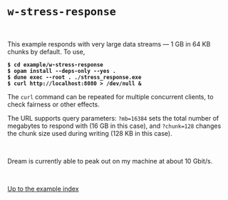 # `w-stress-response`

<br>

This example responds with very large data streams &mdash; 1 GB in 64 KB chunks
by default. To use,

<pre><code><b>$ cd example/w-stress-response</b>
<b>$ opam install --deps-only --yes .</b>
<b>$ dune exec --root . ./stress_response.exe</b>
<b>$ curl http://localhost:8080 > /dev/null &</b></code></pre>

The `curl` command can be repeated for multiple concurrent clients, to check
fairness or other effects.

The URL supports query parameters: `?mb=16384` sets the total number of
megabytes to respond with (16 GB in this case), and `?chunk=128` changes the
chunk size used during writing (128 KB in this case).

<br>

Dream is currently able to peak out on my machine at about 10 Gbit/s.

<br>

[Up to the example index](../#examples)
